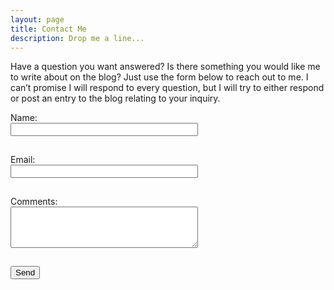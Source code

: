 ```yaml
---
layout: page
title: Contact Me
description: Drop me a line...
---
```


Have a question you want answered? Is there something you would like me to write about on the blog? Just use the form below to reach out to me. I can’t promise I will respond to every question, but I will try to either respond or post an entry to the blog relating to your inquiry.


<style>
label {
	display: inline-block;
	width: 300px;
	padding-bottom:15px;
}
input[type=text], input[type=email], input[type=textarea] {
	width: 300px;
}
input[type=submit] {
	margin-top:25px;
}
textarea {
	width: 100%;
}
</style>

<form name="submitContact" netlify-honeypot="bot-field" action="/thankyou" netlify>
  <p style="display:none;">
    <label>Don’t fill this out: <input name="bot-field"></label>
  </p>
  <p>
    <label>Name: <input type="text" name="name" size="40" required></label>
  </p>
  <p>
    <label>Email: <input type="text" name="email" size="40" required></label>
  </p>
  <p>
    <label>Comments: <textarea name="comments" rows="4" required></textarea></label>
  </p>
  <p>
    <button type="submit">Send</button>
  </p>
</form>
